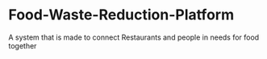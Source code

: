 # Food-Waste-Reduction-Platform
A system that is made to connect Restaurants and people in needs for food together
